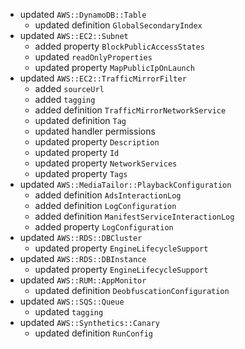 - updated `AWS::DynamoDB::Table`
  - updated definition `GlobalSecondaryIndex`
- updated `AWS::EC2::Subnet`
  - added property `BlockPublicAccessStates`
  - updated `readOnlyProperties`
  - updated property `MapPublicIpOnLaunch`
- updated `AWS::EC2::TrafficMirrorFilter`
  - added `sourceUrl`
  - added `tagging`
  - added definition `TrafficMirrorNetworkService`
  - updated definition `Tag`
  - updated handler permissions
  - updated property `Description`
  - updated property `Id`
  - updated property `NetworkServices`
  - updated property `Tags`
- updated `AWS::MediaTailor::PlaybackConfiguration`
  - added definition `AdsInteractionLog`
  - added definition `LogConfiguration`
  - added definition `ManifestServiceInteractionLog`
  - added property `LogConfiguration`
- updated `AWS::RDS::DBCluster`
  - updated property `EngineLifecycleSupport`
- updated `AWS::RDS::DBInstance`
  - updated property `EngineLifecycleSupport`
- updated `AWS::RUM::AppMonitor`
  - updated definition `DeobfuscationConfiguration`
- updated `AWS::SQS::Queue`
  - updated `tagging`
- updated `AWS::Synthetics::Canary`
  - updated definition `RunConfig`
